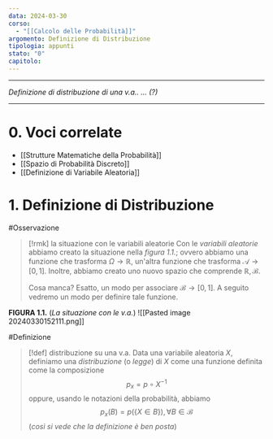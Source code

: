 ```yaml
---
data: 2024-03-30
corso:
  - "[[Calcolo delle Probabilità]]"
argomento: Definizione di Distribuzione
tipologia: appunti
stato: "0"
capitolo:
---
```

- - -
*Definizione di distribuzione di una v.a.. ... (?)*
- - -
# 0. Voci correlate
- [[Strutture Matematiche della Probabilità]]
- [[Spazio di Probabilità Discreto]]
- [[Definizione di Variabile Aleatoria]]
# 1. Definizione di Distribuzione
#Osservazione 
> [!rmk] la situazione con le variabili aleatorie
> Con le *variabili aleatorie* abbiamo creato la situazione nella *figura 1.1.*; ovvero abbiamo una funzione che trasforma $\Omega \to \mathbb{R}$, un'altra funzione che trasforma $\mathcal{A}\to[0,1]$. Inoltre, abbiamo creato uno nuovo spazio che comprende $\mathbb{R}, \mathcal{B}$.
> 
> Cosa manca? Esatto, un modo per associare $\mathcal{B}\to[0,1]$. A seguito vedremo un modo per definire tale funzione.

**FIGURA 1.1.** (*La situazione con le v.a.*)
![[Pasted image 20240330152111.png]]

#Definizione 
> [!def] distribuzione su una v.a.
> Data una variabile aleatoria $X$, definiamo una *distribuzione* (o *legge*) di $X$ come una funzione definita come la composizione
> $$
> p_x = p\circ X^{-1}
> $$
> oppure, usando le notazioni della probabilità, abbiamo
> $$
> p_x(B)=p(\{X \in B\}), \forall B \in \mathcal{B}
> $$
> (*così si vede che la definizione è ben posta*)

